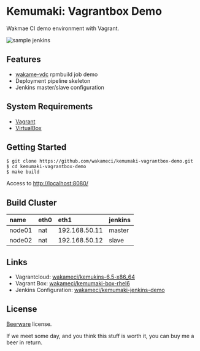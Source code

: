 Kemumaki: Vagrantbox Demo
=========================

Wakmae CI demo environment with Vagrant.

![sample jenkins](https://cloud.githubusercontent.com/assets/76867/4161995/b56664e4-34d5-11e4-9f25-4eb2120ebabe.png)

Features
--------

+ [wakame-vdc](https://github.com/axsh/wakame-vdc) rpmbuild job demo
+ Deployment pipeline skeleton
+ Jenkins master/slave configuration

System Requirements
-------------------

+ [Vagrant](http://www.vagrantup.com/downloads.html)
+ [VirtualBox](https://www.virtualbox.org/wiki/Downloads)

Getting Started
---------------

```
$ git clone https://github.com/wakameci/kemumaki-vagrantbox-demo.git
$ cd kemumaki-vagrantbox-demo
$ make build
```

Access to [http://localhost:8080/](http://localhost:8080/)

Build Cluster
--------------

| name   | eth0 | eth1          | jenkins |
|:-------|:-----|:--------------|:--------|
| node01 | nat  | 192.168.50.11 | master  |
| node02 | nat  | 192.168.50.12 | slave   |

Links
-----

+ Vagrantcloud: [wakameci/kemukins-6.5-x86_64](https://vagrantcloud.com/wakameci/kemukins-6.5-x86_64)
+ Vagrant Box: [wakameci/kemumaki-box-rhel6](https://github.com/wakameci/kemumaki-box-rhel6)
+ Jenkins Configuration: [wakameci/kemumaki-jenkins-demo](https://github.com/wakameci/kemumaki-jenkins-demo)

License
-------

[Beerware](http://en.wikipedia.org/wiki/Beerware) license.

If we meet some day, and you think this stuff is worth it, you can buy me a beer in return.
